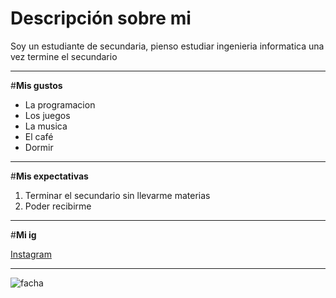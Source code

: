 # **Descripción sobre mi**
Soy un estudiante de secundaria, pienso estudiar ingenieria informatica una vez termine el secundario


---

#**Mis gustos**

*  La programacion
*  Los juegos
*  La musica
*  El café
*  Dormir

---

#**Mis expectativas**


1.   Terminar el secundario sin llevarme materias
2.   Poder recibirme

---

#**Mi ig**

[Instagram](https://www.instagram.com/tapi_ta10)

---

![facha](https://img-huffingtonpost-com.cdn.ampproject.org/i/s/img.huffingtonpost.com/asset/565cb0201b00009c0029ec78.jpeg)
